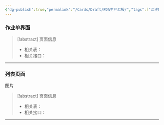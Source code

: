 ```yaml
---
{"dg-publish":true,"permalink":"/Cards/Draft/PDA生产汇报/","tags":["江淮毅昌/蝶创I-MES/MES"]}
---
```




### 作业单界面



> [!abstract] 页面信息
> - 相关表：
> - 相关接口：




---



### 列表页面

图片

> [!abstract] 页面信息
> - 相关表：
> - 相关接口：



---